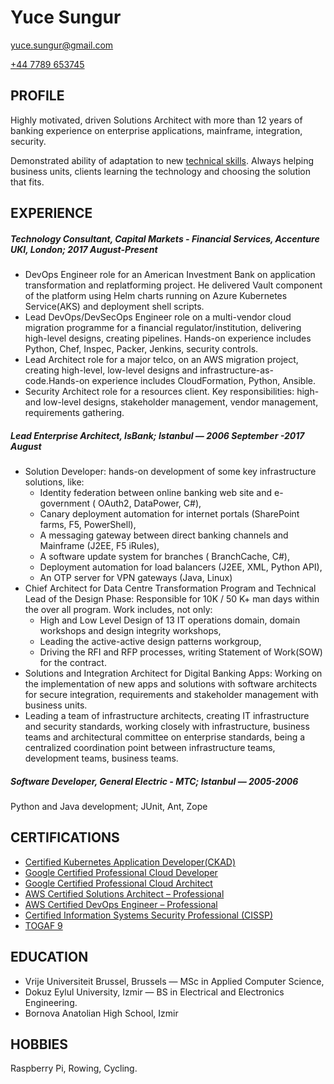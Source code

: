 Yuce Sungur
====

[yuce.sungur@gmail.com](mailto:yuce.sungur@gmail.com)

[+44 7789 653745](tel:+447789653745)

PROFILE
-----
Highly motivated, driven Solutions Architect with more than 12 years of banking experience on enterprise applications, mainframe, integration, security.

Demonstrated ability of adaptation to new [technical skills](#certifications). Always helping business units, clients learning the technology and choosing the solution that fits.

EXPERIENCE 
---
##### Technology Consultant, Capital Markets - Financial Services, Accenture UKI, London; 2017 August-Present
+ DevOps Engineer role for an American Investment Bank on application transformation and replatforming project. He delivered Vault component of the platform using Helm charts running on Azure Kubernetes Service(AKS) and deployment shell scripts.
+ Lead DevOps/DevSecOps Engineer role on a multi-vendor cloud migration programme for a financial regulator/institution, delivering high-level designs, creating pipelines. Hands-on experience includes Python, Chef, Inspec, Packer, Jenkins, security controls.
+ Lead Architect role for a major telco, on an AWS migration project, creating high-level, low-level designs and infrastructure-as-code.Hands-on experience includes CloudFormation, Python, Ansible.
+ Security Architect role for a resources client. Key responsibilities: high- and low-level designs, stakeholder management, vendor management, requirements gathering.
  
##### Lead Enterprise Architect, IsBank; Istanbul — 2006 September -2017 August
+ Solution Developer: hands-on development of some key infrastructure solutions, like:
  + Identity federation between online banking web site and e-government ( OAuth2, DataPower, C#),
  + Canary deployment automation for internet portals (SharePoint farms, F5, PowerShell),
  + A messaging gateway between direct banking channels and Mainframe (J2EE, F5 iRules),
  + A software update system for branches ( BranchCache, C#),
  + Deployment automation for load balancers (J2EE, XML, Python API),
  + An OTP server  for VPN gateways (Java, Linux)
+ Chief Architect for Data Centre Transformation Program and Technical Lead of the Design Phase: Responsible for 10K / 50 K+ man days within the over all program. Work includes, not only:
  + High and Low Level Design of 13 IT operations domain, domain workshops and design integrity workshops,
  + Leading the active-active design patterns workgroup,
  + Driving the RFI and RFP processes, writing Statement of Work(SOW) for the contract.
+ Solutions and Integration Architect for Digital Banking Apps: Working on the implementation of new apps and solutions with software architects for secure integration, requirements and stakeholder management with business units.
+ Leading a team of infrastructure architects, creating IT infrastructure and security standards, working closely with infrastructure, business teams and architectural committee on enterprise standards, being a centralized coordination point between infrastructure teams, development teams, business teams.

##### Software Developer, General Electric - MTC; Istanbul — 2005-2006
Python and Java development; JUnit, Ant, Zope 

CERTIFICATIONS
---
* [Certified Kubernetes Application Developer(CKAD)](https://www.cncf.io/certification/ckad/)
* [Google Certified Professional Cloud Developer](https://cloud.google.com/certification/cloud-developer)
* [Google Certified Professional Cloud Architect](https://cloud.google.com/certification/cloud-architect)
* [AWS Certified Solutions Architect – Professional](https://aws.amazon.com/certification/certified-solutions-architect-professional/) 
* [AWS Certified DevOps Engineer – Professional](https://aws.amazon.com/certification/certified-devops-engineer-professional/)
* [Certified Information Systems Security Professional (CISSP)](https://www.isc2.org/Certifications/CISSP)
* [TOGAF 9](https://www.opengroup.org/certifications/togaf)
 
 EDUCATION
---
- Vrije Universiteit Brussel, Brussels  — MSc in Applied Computer Science, 
- Dokuz Eylul University, Izmir — BS in Electrical and Electronics Engineering.
- Bornova Anatolian High School, Izmir
  
HOBBIES
---
Raspberry Pi, Rowing, Cycling.

